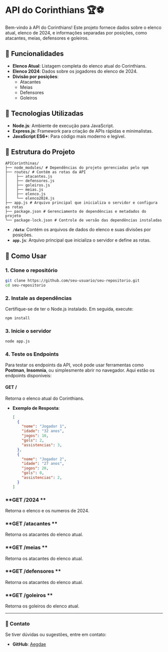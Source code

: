 # API do Corinthians 🏆⚽

Bem-vindo à API do Corinthians! Este projeto fornece dados sobre o elenco atual, elenco de 2024, e informações separadas por posições, como atacantes, meias, defensores e goleiros.

## 📝 Funcionalidades

- **Elenco Atual**: Listagem completa do elenco atual do Corinthians.
- **Elenco 2024**: Dados sobre os jogadores do elenco de 2024.
- **Divisão por posições**:
  - Atacantes
  - Meias
  - Defensores
  - Goleiros

## 🚀 Tecnologias Utilizadas

- **Node.js**: Ambiente de execução para JavaScript.
- **Express.js**: Framework para criação de APIs rápidas e minimalistas.
- **JavaScript ES6+**: Para código mais moderno e legível.

## 📂 Estrutura do Projeto
```plaintext
APICorinthinas/
├── node_modules/ # Dependências do projeto gerenciadas pelo npm 
├── routes/ # Contém as rotas da API 
│    ├── atacantes.js 
│    ├── defensores.js 
│    ├── goleiros.js 
│    ├── meias.js 
│    ├── elenco.js 
│    └── elenco2024.js 
├── app.js # Arquivo principal que inicializa o servidor e configura as rotas 
├── package.json # Gerenciamento de dependências e metadados do projeto 
└── package-lock.json # Controle de versão das dependências instaladas
```


- **`/data`**: Contém os arquivos de dados do elenco e suas divisões por posições.
- **`app.js`**: Arquivo principal que inicializa o servidor e define as rotas.

## 📖 Como Usar

### 1. Clone o repositório
```bash
git clone https://github.com/seu-usuario/seu-repositorio.git
cd seu-repositorio
```

### 2. Instale as dependências
Certifique-se de ter o Node.js instalado. Em seguida, execute:
```bash
npm install
```

### 3. Inicie o servidor
```bash
node app.js
```



### 4. Teste os Endpoints

Para testar os endpoints da API, você pode usar ferramentas como **Postman**, **Insomnia**, ou simplesmente abrir no navegador. Aqui estão os endpoints disponíveis:

#### **GET /**  
Retorna o elenco atual do Corinthians.  
- **Exemplo de Resposta**:
  ```json
  [
    {
      "nome": "Jogador 1",
      "idade": "32 anos",
      "jogos": 10,
      "gols": 2,
      "assistencias": 3,
    },
    {
      "nome": "Jogador 2",
      "idade": "27 anos",
      "jogos": 20,
      "gols": 0,
      "assistencias": 2,
    }
  ]

### **GET /2024 **
Retorna o elenco e os numeros de 2024.

### **GET /atacantes **
Retorna os atacantes do elenco atual.

### **GET /meias **
Retorna os atacantes do elenco atual.

### **GET /defensores **
Retorna os atacantes do elenco atual.

### **GET /goleiros **
Retorna os goleiros do elenco atual.

---

### 💬 Contato

Se tiver dúvidas ou sugestões, entre em contato:
- **GitHub**: [Aegdae](https://github.com/Aegdae)
